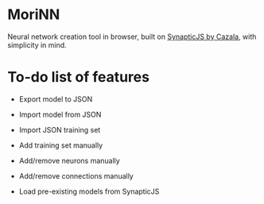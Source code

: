 # MoriNN
Neural network creation tool in browser, built on [SynapticJS by Cazala](http://caza.la/synaptic/#/), with simplicity in mind.

# To-do list of features

* Export model to JSON

* Import model from JSON

* Import JSON training set

* Add training set manually

* Add/remove neurons manually

* Add/remove connections manually

* Load pre-existing models from SynapticJS